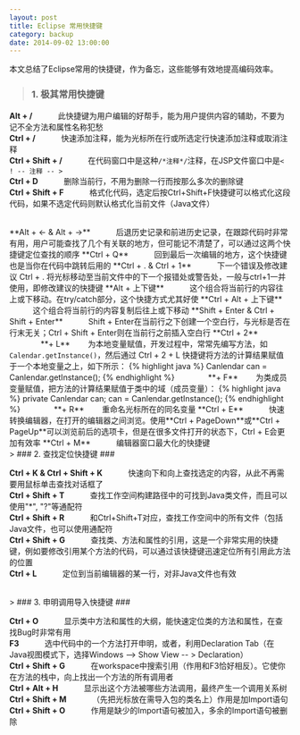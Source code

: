 ```yaml
---
layout: post
title: Eclipse 常用快捷键
category: backup
date: 2014-09-02 13:00:00
---
```


本文总结了Eclipse常用的快捷键，作为备忘，这些能够有效地提高编码效率。
<br>
> ### 1. 极其常用快捷键 ###

**Alt + /**	&emsp;&emsp;&emsp;此快捷键为用户编辑的好帮手，能为用户<span class="redfont">提供内容的辅助</span>，不要为记不全方法和属性名称犯愁  
**Ctrl + /**	&emsp;&emsp;&emsp;<span class="redfont">快速添加注释</span>，能为光标所在行或所选定行快速添加注释或取消注释  
**Ctrl + Shift + /**	&emsp;&emsp;&emsp;在代码窗口中是这种<code>/\*注释\*/</code><span class="redfont">注释</span>，在JSP文件窗口中是<code>< ! -- 注释 -- ></code>  
**Ctrl + D**	&emsp;&emsp;&emsp;<span class="redfont">删除当前行</span>，不用为删除一行而按那么多次的删除键  
**Ctrl + Shift + F**	&emsp;&emsp;&emsp;<span class="redfont">格式化代码</span>，选定后按Ctrl+Shift+F快捷键可以格式化这段代码，如果不选定代码则默认格式化当前文件（Java文件）  

<br>
**Alt + ← & Alt + →**	&emsp;&emsp;&emsp;<span class="redfont">后退历史记录和前进历史记录</span>，在跟踪代码时非常有用，用户可能查找了几个有关联的地方，但可能记不清楚了，可以通过这两个快捷键定位查找的顺序  
**Ctrl + Q**	&emsp;&emsp;&emsp;<span class="redfont">回到最后一次编辑的地方</span>，这个快捷键也是当你在代码中跳转后用的  
**Ctrl + . & Ctrl + 1**		&emsp;&emsp;&emsp;<span class="redfont">下一个错误及修改建议</span>&nbsp;Ctrl + . 将光标移动至当前文件中的下一个报错处或警告处，一般与ctrl+1一并使用，即修改建议的快捷键  
**Alt + 上下键**		&emsp;&emsp;&emsp;这个组合将<span class="redfont">当前行的内容往上或下移动</span>。在try/catch部分，这个快捷方式尤其好使  
**Ctrl + Alt + 上下键**		&emsp;&emsp;&emsp;这个组合将<span class="redfont">当前行的内容复制后往上或下移动</span>  
**Shift + Enter & Ctrl + Shift + Enter**	&emsp;&emsp;&emsp;Shift + Enter在<span class="redfont">当前行之下创建一个空白行</span>，与光标是否在行末无关；Ctrl + Shift + Enter则在<span class="redfont">当前行之前插入空白行</span>  
**Ctrl + 2**  
&emsp;&emsp;&emsp;&emsp;**+ L**		&emsp;&emsp;<span class="redfont">为本地变量赋值</span>，开发过程中，常常先编写方法，如<code>Calendar.getInstance()</code>，然后通过 Ctrl + 2 + L 快捷键将方法的计算结果赋值于一个本地变量之上，如下所示：  
{% highlight java %}
Canlendar can = Canlendar.getInstance();
{% endhighlight %}   
&emsp;&emsp;&emsp;&emsp;**+ F**		&emsp;&emsp;<span class="redfont">为类成员变量赋值</span>，把方法的计算结果赋值于类中的域（成员变量）：
{% highlight java %}
private Canlendar can;  
can = Canlendar.getInstance();
{% endhighlight %}
&emsp;&emsp;&emsp;&emsp;**+ R**		&emsp;&emsp;<span class="redfont">重命名光标所在的同名变量</span>  
**Ctrl + E**	&emsp;&emsp;&emsp;<span class="redfont">快速转换编辑器</span>，在打开的编辑器之间浏览。使用**Ctrl + PageDown**或**Ctrl + PageUp**可以浏览前后的选项卡，但是在很多文件打开的状态下，Ctrl + E会更加有效率  
**Ctrl + M**	&emsp;&emsp;&emsp;编辑器<span class="redfont">窗口最大化</span>的快捷键

<br>
> ### 2. 查找定位快捷键 ###

**Ctrl + K & Ctrl + Shift + K**		&emsp;&emsp;&emsp;<span class="redfont">快速向下和向上查找选定的内容</span>，从此不再需要用鼠标单击查找对话框了  
**Ctrl + Shift + T**		&emsp;&emsp;&emsp;<span class="redfont">查找</span>工作空间构建路径中的可找到<span class="redfont">Java类文件</span>，而且可以使用"\*", "?"等通配符  
**Ctrl + Shift + R**		&emsp;&emsp;&emsp;和Ctrl+Shift+T对应，<span class="redfont">查找</span>工作空间中的<span class="redfont">所有文件（包括Java文件</span>，也可以使用通配符  
**Ctrl + Shift + G**		&emsp;&emsp;&emsp;<span class="redfont">查找类、方法和属性的引用</span>，这是一个非常实用的快捷键，例如要修改引用某个方法的代码，可以通过该快捷键迅速定位所有引用此方法的位置  
**Ctrl + L**	&emsp;&emsp;&emsp;<span class="redfont">定位到当前编辑器的某一行</span>，对非Java文件也有效  

<br>
> ### 3. 申明调用导入快捷键 ###

**Ctrl + O**		&emsp;&emsp;&emsp;显示类中<span class="redfont">方法和属性的大纲</span>，能快速定位类的方法和属性，在查找Bug时非常有用  
**F3**		&emsp;&emsp;&emsp;选中代码中的一个方法<span class="redfont">打开申明</span>，或者，利用Declaration Tab（在Java视图模式下，选择Windows --> Show View -- > Declaration）  
**Ctrl + Shift + G**		&emsp;&emsp;&emsp;在workspace中搜索引用（作用和F3恰好相反）。它使你在方法的栈中，向上找出一个方法的<span class="redfont">所有调用者</span>  
**Ctrl + Alt + H**			&emsp;&emsp;&emsp;显示出这个方法<span class="redfont">被哪些方法调用</span>，最终产生一个调用关系树  
**Ctrl + Shift + M**		&emsp;&emsp;&emsp;（先把光标放在需导入包的类名上）作用是<span class="redfont">加Import语句</span>  
**Ctrl + Shift + O**		&emsp;&emsp;&emsp;作用是<span class="redfont">缺少的Import语句被加入，多余的Import语句被删除</span>

